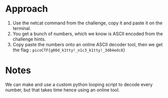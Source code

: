 # Approach

1. Use the netcat command from the challenge, copy it and paste it on the terminal.
2. You get a bunch of numbers, which we know is ASCII encoded from the challenge hints.
3. Copy paste the numbers onto an online ASCII decoder tool, then we get the flag : `picoCTF{g00d_k1tty!_n1c3_k1tty!_3d84edc8}`


# Notes

We can make and use a custom python looping script to decode every number, but that takes time hence using an online tool.
